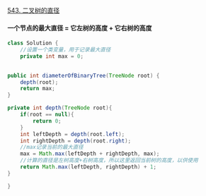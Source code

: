 [543. 二叉树的直径](https://leetcode-cn.com/problems/diameter-of-binary-tree/)
#### 一个节点的最大直径 = 它左树的高度 +  它右树的高度

```java
class Solution {
    //设置一个类变量，用于记录最大直径
    private int max = 0;
    

public int diameterOfBinaryTree(TreeNode root) {
    depth(root);
    return max;
}

private int depth(TreeNode root){
    if(root == null){
        return 0;
    }
    int leftDepth = depth(root.left);
    int rightDepth = depth(root.right);
    //max记录当前的最大直径
    max = Math.max(leftDepth + rightDepth, max);
    //计算的直径是左树高度+右树高度，所以这里返回当前树的高度，以供使用
    return Math.max(leftDepth, rightDepth) + 1;
}

}
```

